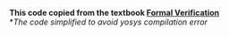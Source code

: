 **This code copied from the textbook [Formal Verification](https://shop.elsevier.com/books/formal-verification/seligman/978-0-323-95612-3)** <br>
**The code simplified to avoid yosys compilation error*
